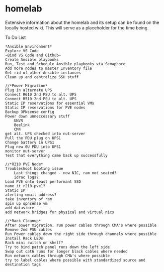 # homelab

Extensive information about the homelab and its setup can be found on the locally hosted wiki.  This will serve as a placeholder for the time being.


To Do List

    *Ansible Environment*
    Explore VS Code
    ~Bind VS Code and Github~
    Create Ansible playbooks 
    Run, Test and Schedule Ansible playbooks via Semaphore
    Add more nodes to master Inventory file
    Get rid of other Ansible instances
    Clean up and centralize SSH stuff
    
    //*Power Migration*
    Plug in alternate UPS
    Connect R610 2nd PSU to alt. UPS
    Connect R510 2nd PSU to alt. UPS
    Static IP reservations for essential VMs
    Static IP reservations for PVE nodes
    Backup OPNsense config
    Power down unneccessary stuff
        UNVR
        Beelink
        CM4
    get alt. UPS checked into nut-server
    Pull the PDU plug on UPS1
    Change battery in UPS1
    Plug new 0U PDU into UPS1
    monitor nut-server
    Test that everything came back up successfully

    //*R210 PVE Node*
    Troubleshoot booting issue
        Last things changed - new NIC, ram not seated?
        idrac logs?
    Load PVE onto least performant SSD
    name it r210-pve1?
    Static IP
    alerting email address?
    take inventory of ram
    spin up opnsense vm
    add datastore
    add network bridges for physical and virtual nics
    
    //*Rack Cleanup*
    After power migration, run power cables through CMA's where possible
    Remove 2nd PSU cables
    Run Power cables down the right side through channels where possible
    Install Rack LEDs
    Rack mini switch on shelf?
    Try to bind patch panel runs down the left side
    Swap out cat6 runs for longer black cables where needed
    Run network cables through CMA's where possible
    try to label cables where possible with standardized source and destination tags
    
    

